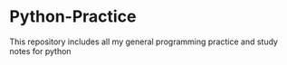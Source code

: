 # Python-Practice

This repository includes all my general programming practice and study notes for python
